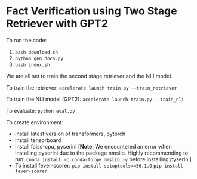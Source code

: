 # Fact Verification using Two Stage Retriever with GPT2 

To run the code:
1. `bash download.sh`
2. `python gen_docs.py`
3. `bash index.sh`

We are all set to train the second stage retriever and the NLI model. 

To train the retriever: `accelerate launch train.py --train_retriever`

To train the NLI model (GPT2): `accelerate launch train.py --train_nli`

To evaluate: `python eval.py`

To create environment:

* install latest version of transformers, pytorch 
* install tensorboard
* install faiss-cpu, pyserini 
    [**Note**: We encountered an error when installing pyserini due to the package nmslib. Highly recommending to run: `conda install -c conda-forge nmslib -y` before installing pyserini]
* To install fever-scorer: 
    `pip install setuptools==56.1.0`
    `pip install fever-scorer`
